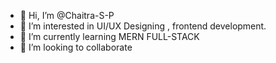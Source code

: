- 👋 Hi, I’m @Chaitra-S-P
- 👀 I’m interested in UI/UX Designing , frontend development.
- 🌱 I’m currently learning MERN FULL-STACK
- 💞️ I’m looking to collaborate 


<!---
Chaitra-S-P/Chaitra-S-P is a ✨ special ✨ repository because its `README.md` (this file) appears on your GitHub profile.
You can click the Preview link to take a look at your changes.
--->
